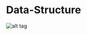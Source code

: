 # Data-Structure
![alt tag](https://github.com/GeekChao/Data-Structure-in-CS61B/blob/master/CS61B.png)
